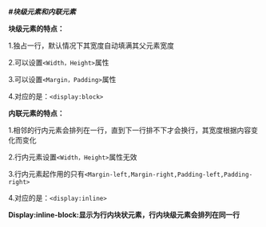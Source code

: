 ***#块级元素和内联元素***

**块级元素的特点：**  

  1.独占一行，默认情况下其宽度自动填满其父元素宽度

  2.可以设置`<Width，Height>`属性

  3.可以设置`<Margin，Padding>`属性
  
  4.对应的是：`<display:block>`
  
**内联元素的特点：**  

  1.相邻的行内元素会排列在一行，直到下一行排不下才会换行，其宽度根据内容变化而变化
  
  2.行内元素设置`<Width，Height>`属性无效
  
  3.行内元素起作用的只有`<Margin-left,Margin-right,Padding-left,Padding-right>`
  
  4.对应的是：`<display:inline>`
  
  **Display:inline-block:显示为行内块状元素，行内块级元素会排列在同一行**
